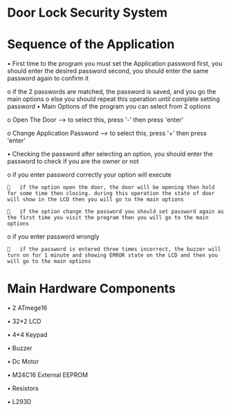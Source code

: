 # Door Lock Security System

# Sequence of the Application
•	First time to the program you must set the Application password first, you should enter the desired password second, you should enter the same password again to confirm it

  o	if the 2 passwords are matched, the password is saved, and you go the main options
  o	else you should repeat this operation until complete setting password
•	Main Options of the program you can select from 2 options

  o	Open The Door --> to select this, press '-' then press 'enter'
   
  o	Change Application Password --> to select this, press '+' then press 'enter'
   
•	Checking the password after selecting an option, you should enter the password to check if you are the owner or not

  o	if you enter password correctly your option will execute
   
    	if the option open the door, the door will be opening then hold for some time then closing. during this operation the state of door will show in the LCD then you will go to the main options
    
    	if the option change the password you should set password again as the first time you visit the program then you will go to the main options
 o	if you enter password wrongly
 
    	if the password is entered three times incorrect, the buzzer will turn on for 1 minute and showing ERROR state on the LCD and then you will go to the main options



# Main Hardware Components
•	2 ATmege16

•	32*2 LCD

•	4*4 Keypad

•	Buzzer

•	Dc Motor

•	M24C16 External EEPROM

•	Resistors

•	L293D

